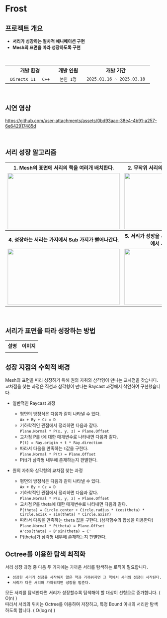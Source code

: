 # Frost

## 프로젝트 개요
- **서리가 성장하는 절차적 애니메이션 구현**
- **Mesh의 표면을 따라 성장하도록 구현**

<br>

<div align="center">
  <table>
    <tr>
      <th> 개발 환경 </th>
      <th> 개발 인원 </th>
      <th> 개발 기간 </th>
    </tr>  
    <tr>
      <td align="center"> <code> DirectX 11 </code> <code> C++ </code> </td>
      <td align="center"> <code> 본인 1명 </code> </td>
      <td align="center"> <code> 2025.01.16 ~ 2025.03.18 </code> </td>
    </tr>
  </table>
</div>

<br>

## 시연 영상
https://github.com/user-attachments/assets/0bd93aac-38e4-4b91-a257-6e642917485d  

<br>

## 서리 성장 알고리즘
<div align="center">
  <table>
    <tr>
      <th align="center" width="360px"> 1. Mesh의 표면에 서리의 핵을 여러개 배치한다. </span> </th>
      <th align="center" width="360px"> 2. 무작위 서리의 중심에서 서리의 성장을 시작한다. </th>
      <th align="center" width="360px"> 3. 서리는 Mesh의 표면을 따라 성장한다. </th>
    </tr>  
    <tr>
      <td align="center"> <img src="https://github.com/user-attachments/assets/9a8f0ece-0d7a-4b42-a5c4-a40889f82399" width="360px" height="180px"/> </td>
      <td align="center"> <img src="https://github.com/user-attachments/assets/9668ae66-127e-4b65-a609-58f2d65aa98d" width="360px" height="180px"/> </td>
      <td align="center"> <img src="https://github.com/user-attachments/assets/8dc54720-09a7-4863-8c1e-e22d45e77c1f" width="360px" height="180px"/> </td>
    </tr>
    <tr>
      <th align="center"> 4. 성장하는 서리는 가지에서 Sub 가지가 뻗어나간다. </td>
      <th align="center"> 5. 서리가 성장을 시작하지 않은 핵과 가까워지면 그 핵에서 서리의 성장이 시작된다. </td>
      <th align="center"> 6. 서리가 다른 서리와 가까워지면 성장을 멈춘다. </td>
    </tr>
    <tr>
      <td align="center"> <img src="https://github.com/user-attachments/assets/8ed2a445-8ccd-4551-8910-c4c81f063992" width="360px" height="180px"/> </td>
      <td align="center"> <img src="https://github.com/user-attachments/assets/4893d1a9-1bfc-4983-8413-c8409e2ddadc" width="360px" height="180px"/> </td>
      <td align="center"> <img src="https://github.com/user-attachments/assets/ecc826f2-6282-4acb-876c-17201921158e" width="360px" height="180px"/> </td>
    </tr>
  </table>
</div>  
  
<br>

## 서리가 표면을 따라 성장하는 방법

<div align="center">
  <table>
    <tr>
      <th> 설명 </th>
      <th> 이미지 </th>
    </tr>  
    <tr>
      <td align="center">  </td>
      <td align="center"> </td>
    </tr>
  </table>
</div>

## 성장 지점의 수학적 배경
Mesh의 표면을 따라 성장하기 위해 원의 자취와 삼각형이 만나는 교차점을 찾습니다.  
교차점을 찾는 과정은 직선과 삼각형이 만나는 Raycast 과정에서 착안하여 구현했습니다.

- 일반적인 Raycast 과정
    - 평면의 방정식은 다음과 같이 나타낼 수 있다.  
      `Ax + By + Cz = D`  
    - 기하학적인 관점에서 정리하면 다음과 같다.  
      `Plane.Normal * P(x, y, z) = Plane.Offset`  
    - 교차점 P를 t에 대한 매개변수로 나타내면 다음과 같다.  
      `P(t) = Ray.origin + t * Ray.direction`  
    - 따라서 다음을 만족하는 `t`값을 구한다.  
      `Plane.Normal * P(t) = Plane.Offset`
    - P(t)가 삼각형 내부에 존재하는지 판별한다.   

- 원의 자취와 삼각형의 교차점 찾는 과정
    - 평면의 방정식은 다음과 같이 나타낼 수 있다.  
      `Ax + By + Cz = D`  
    - 기하학적인 관점에서 정리하면 다음과 같다.  
      `Plane.Normal * P(x, y, z) = Plane.Offset`
    - 교차점 P를 theta에 대한 매개변수로 나타내면 다음과 같다.  
      `P(theta) = Circle.center + Circle.radius * (cos(theta) * Circle.axisX + sin(theta) * Circle.axisY)`
    - 따라서 다음을 만족하는 `theta` 값을 구한다. (삼각함수의 합성을 이용한다)  
      `Plane.Normal * P(theta) = Plane.Offset`  
      `A'cos(theta) + B'sin(theta) = C'`
    - P(theta)가 삼각형 내부에 존재하는지 판별한다.
      
## Octree를 이용한 탐색 최적화
서리 성장 과정 중 다음 두 가지에는 가까운 서리를 탐색하는 로직이 필요합니다.  
- `성장한 서리가 성장을 시작하지 않은 핵과 가까워지면 그 핵에서 서리의 성장이 시작된다.`  
- `서리가 다른 서리와 가까워지면 성장을 멈춘다.`

모든 서리를 탐색한다면 서리가 성장할수록 탐색해야 할 대상이 선형으로 증가합니다. ( O(n) )  
따라서 서리의 위치는 Octree를 이용하여 저장하고, 특정 Bound 이내의 서리만 탐색하도록 합니다. ( O(log n) )
